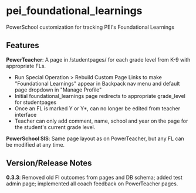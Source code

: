 # pei_foundational_learnings
PowerSchool customization for tracking PEI's Foundational Learnings

## Features
**PowerTeacher**: A page in /studentpages/ for each grade level from K-9 with appropriate FLs.
- Run Special Operation > Rebuild Custom Page Links to make "Foundational Learnings" appear in Backpack nav menu and default page dropdown in "Manage Profile"
- Initial foundational_learnings page redirects to appropriate grade_level for studentpages
- Once an FL is marked Y or Y*, can no longer be edited from teacher interface
- Teacher can only add comment, name, school and year on the page for the student's current grade level.

**PowerSchool SIS**: Same page layout as on PowerTeacher, but any FL can be modified at any time.

## Version/Release Notes
**0.3.3**: Removed old FI outcomes from pages and DB schema; added test admin page; implemented all coach feedback on PowerTeacher pages.
